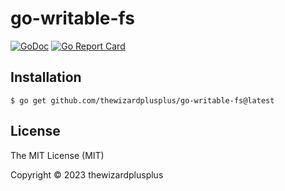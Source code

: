 # go-writable-fs

[![GoDoc](https://godoc.org/github.com/thewizardplusplus/go-writable-fs?status.svg)](https://godoc.org/github.com/thewizardplusplus/go-writable-fs)
[![Go Report Card](https://goreportcard.com/badge/github.com/thewizardplusplus/go-writable-fs)](https://goreportcard.com/report/github.com/thewizardplusplus/go-writable-fs)

## Installation

```
$ go get github.com/thewizardplusplus/go-writable-fs@latest
```

## License

The MIT License (MIT)

Copyright &copy; 2023 thewizardplusplus

